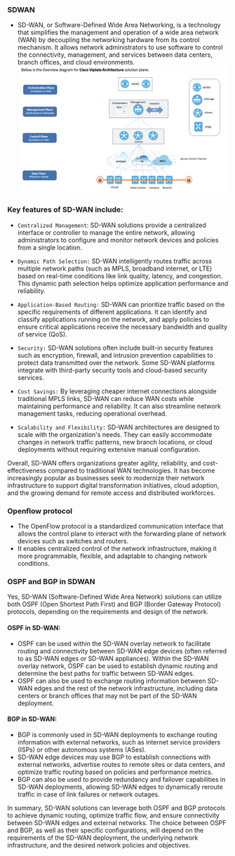 ### SDWAN

- SD-WAN, or Software-Defined Wide Area Networking, is a technology that simplifies the management and operation of a wide area network (WAN) by decoupling the networking hardware from its control mechanism. It allows network administrators to use software to control the connectivity, management, and services between data centers, branch offices, and cloud environments.
![](image/SDWAN_1.png)

### Key features of SD-WAN include:

- `Centralized Management`: SD-WAN solutions provide a centralized interface or controller to manage the entire network, allowing administrators to configure and monitor network devices and policies from a single location.

- `Dynamic Path Selection:` SD-WAN intelligently routes traffic across multiple network paths (such as MPLS, broadband internet, or LTE) based on real-time conditions like link quality, latency, and congestion. This dynamic path selection helps optimize application performance and reliability.

- `Application-Based Routing:` SD-WAN can prioritize traffic based on the specific requirements of different applications. It can identify and classify applications running on the network, and apply policies to ensure critical applications receive the necessary bandwidth and quality of service (QoS).

- `Security:` SD-WAN solutions often include built-in security features such as encryption, firewall, and intrusion prevention capabilities to protect data transmitted over the network. Some SD-WAN platforms integrate with third-party security tools and cloud-based security services.

- `Cost Savings:` By leveraging cheaper internet connections alongside traditional MPLS links, SD-WAN can reduce WAN costs while maintaining performance and reliability. It can also streamline network management tasks, reducing operational overhead.

- `Scalability and Flexibility:` SD-WAN architectures are designed to scale with the organization's needs. They can easily accommodate changes in network traffic patterns, new branch locations, or cloud deployments without requiring extensive manual configuration.

Overall, SD-WAN offers organizations greater agility, reliability, and cost-effectiveness compared to traditional WAN technologies. It has become increasingly popular as businesses seek to modernize their network infrastructure to support digital transformation initiatives, cloud adoption, and the growing demand for remote access and distributed workforces.

### Openflow protocol 
- The OpenFlow protocol is a standardized communication interface that allows the control plane to interact with the forwarding plane of network devices such as switches and routers. 
- It enables centralized control of the network infrastructure, making it more programmable, flexible, and adaptable to changing network conditions.


### OSPF and BGP in SDWAN
Yes, SD-WAN (Software-Defined Wide Area Network) solutions can utilize both OSPF (Open Shortest Path First) and BGP (Border Gateway Protocol) protocols, depending on the requirements and design of the network.

#### OSPF in SD-WAN:

- OSPF can be used within the SD-WAN overlay network to facilitate routing and connectivity between SD-WAN edge devices (often referred to as SD-WAN edges or SD-WAN appliances).
Within the SD-WAN overlay network, OSPF can be used to establish dynamic routing and determine the best paths for traffic between SD-WAN edges.
- OSPF can also be used to exchange routing information between SD-WAN edges and the rest of the network infrastructure, including data centers or branch offices that may not be part of the SD-WAN deployment.

#### BGP in SD-WAN:

- BGP is commonly used in SD-WAN deployments to exchange routing information with external networks, such as internet service providers (ISPs) or other autonomous systems (ASes).
- SD-WAN edge devices may use BGP to establish connections with external networks, advertise routes to remote sites or data centers, and optimize traffic routing based on policies and performance metrics.
- BGP can also be used to provide redundancy and failover capabilities in SD-WAN deployments, allowing SD-WAN edges to dynamically reroute traffic in case of link failures or network outages.

In summary, SD-WAN solutions can leverage both OSPF and BGP protocols to achieve dynamic routing, optimize traffic flow, and ensure connectivity between SD-WAN edges and external networks. The choice between OSPF and BGP, as well as their specific configurations, will depend on the requirements of the SD-WAN deployment, the underlying network infrastructure, and the desired network policies and objectives.

